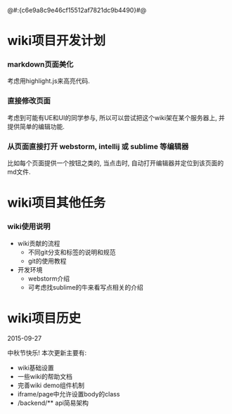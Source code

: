 @#:{c6e9a8c9e46cf15512af7821dc9b4490}#@


# wiki项目开发计划

### markdown页面美化

考虑用highlight.js来高亮代码.

### 直接修改页面

考虑到可能有UE和UI的同学参与, 所以可以尝试把这个wiki架在某个服务器上, 并提供简单的编辑功能.

### 从页面直接打开 webstorm, intellij 或 sublime 等编辑器

比如每个页面提供一个按钮之类的, 当点击时, 自动打开编辑器并定位到该页面的md文件.

# wiki项目其他任务

### wiki使用说明

* wiki贡献的流程
    * 不同git分支和标签的说明和规范
    * git的使用教程
* 开发环境
    * webstorm介绍
    * 可考虑找sublime的牛来看写点相关的介绍


# wiki项目历史

2015-09-27

中秋节快乐!
本次更新主要有:
* wiki基础设置
* 一些wiki的帮助文档
* 完善wiki demo组件机制
* iframe/page中允许设置body的class
* /backend/** api简易架构